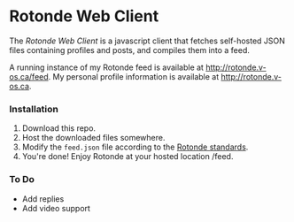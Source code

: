 # Rotonde Web Client

The _Rotonde Web Client_ is a javascript client that fetches self-hosted JSON files containing profiles and posts, and compiles them into a feed.

A running instance of my Rotonde feed is available at http://rotonde.v-os.ca/feed.
My personal profile information is available at http://rotonde.v-os.ca.

### Installation

1. Download this repo.
2. Host the downloaded files somewhere.
3. Modify the `feed.json` file according to the [Rotonde standards](https://github.com/Rotonde/Specs). 
4. You're done! Enjoy Rotonde at your hosted location /feed.

### To Do

- Add replies
- Add video support